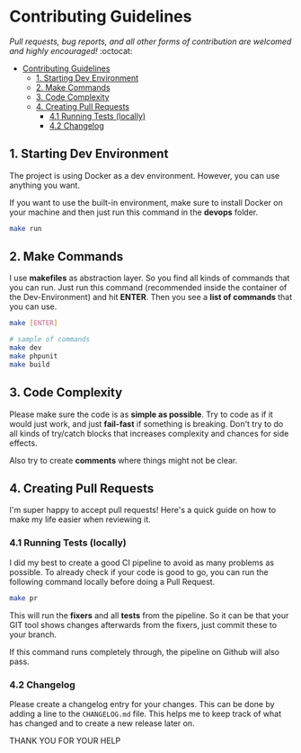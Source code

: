 # Contributing Guidelines

*Pull requests, bug reports, and all other forms of contribution are welcomed and highly encouraged!* :octocat:

<!-- TOC -->
* [Contributing Guidelines](#contributing-guidelines)
  * [1. Starting Dev Environment](#1-starting-dev-environment)
  * [2. Make Commands](#2-make-commands)
  * [3. Code Complexity](#3-code-complexity)
  * [4. Creating Pull Requests](#4-creating-pull-requests)
    * [4.1 Running Tests (locally)](#41-running-tests-locally)
    * [4.2 Changelog](#42-changelog)
<!-- TOC -->

## 1. Starting Dev Environment

The project is using Docker as a dev environment.
However, you can use anything you want.

If you want to use the built-in environment, make sure
to install Docker on your machine and then just run this command in the **devops** folder.

```bash
make run
```

## 2. Make Commands

I use **makefiles** as abstraction layer.
So you find all kinds of commands that you can run.
Just run this command (recommended inside the container of the Dev-Environment) and hit **ENTER**.
Then you see a **list of commands** that you can use.

```bash
make [ENTER]

# sample of commands
make dev
make phpunit
make build
```

## 3. Code Complexity

Please make sure the code is as **simple as possible**.
Try to code as if it would just work, and just **fail-fast** if something is breaking.
Don't try to do all kinds of try/catch blocks that increases complexity and chances for side effects.

Also try to create **comments** where things might not be clear.

## 4. Creating Pull Requests

I'm super happy to accept pull requests! Here's a quick guide on how to make my life easier when reviewing it.

### 4.1 Running Tests (locally)

I did my best to create a good CI pipeline to avoid as many problems as possible.
To already check if your code is good to go, you can run the following command locally before doing a Pull Request.

```bash
make pr
```

This will run the **fixers** and all **tests** from the pipeline.
So it can be that your GIT tool shows changes afterwards from the fixers, just commit these to your branch.

If this command runs completely through, the pipeline on Github will also pass.

### 4.2 Changelog

Please create a changelog entry for your changes. This can be done by adding a line to the `CHANGELOG.md` file.
This helps me to keep track of what has changed and to create a new release later on.

THANK YOU FOR YOUR HELP
